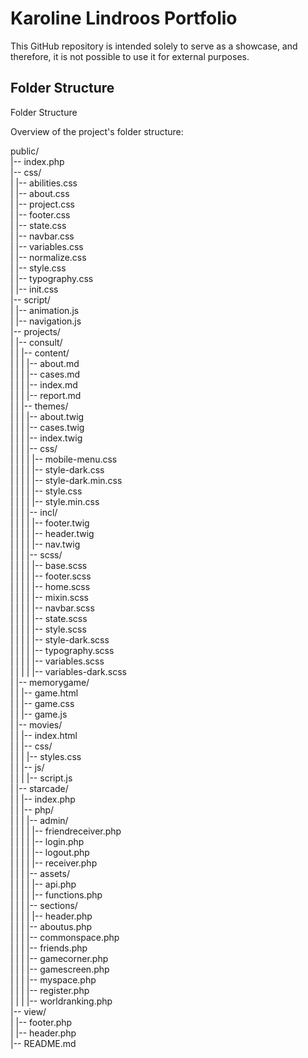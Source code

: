 # Karoline Lindroos Portfolio

This GitHub repository is intended solely to serve as a showcase, and therefore, it is not possible to use it for external purposes.

## Folder Structure

Folder Structure

Overview of the project's folder structure:

public/ <br>
|-- index.php <br>
|-- css/ <br>
| |-- abilities.css <br>
| |-- about.css <br>
| |-- project.css <br>
| |-- footer.css <br>
| |-- state.css <br>
| |-- navbar.css <br>
| |-- variables.css <br>
| |-- normalize.css <br>
| |-- style.css <br>
| |-- typography.css <br>
| |-- init.css <br>
|-- script/ <br>
| |-- animation.js <br>
| |-- navigation.js <br>
|-- projects/ <br>
| |-- consult/ <br>
| | |-- content/<br>
| | | |-- about.md <br>
| | | |-- cases.md <br>
| | | |-- index.md <br>
| | | |-- report.md <br>
| | |-- themes/<br>
| | | |-- about.twig<br>
| | | |-- cases.twig<br>
| | | |-- index.twig<br>
| | | |-- css/ <br>
| | | | |-- mobile-menu.css <br>
| | | | |-- style-dark.css <br>
| | | | |-- style-dark.min.css <br>
| | | | |-- style.css <br>
| | | | |-- style.min.css <br>
| | | |-- incl/ <br>
| | | | |-- footer.twig <br>
| | | | |-- header.twig <br>
| | | | |-- nav.twig <br>
| | | |-- scss/ <br>
| | | | |-- base.scss <br>
| | | | |-- footer.scss <br>
| | | | |-- home.scss <br>
| | | | |-- mixin.scss <br>
| | | | |-- navbar.scss <br>
| | | | |-- state.scss <br>
| | | | |-- style.scss <br>
| | | | |-- style-dark.scss <br>
| | | | |-- typography.scss <br>
| | | | |-- variables.scss <br>
| | | | |-- variables-dark.scss <br>
| |-- memorygame/ <br>
| | |-- game.html <br>
| | |-- game.css <br>
| | |-- game.js <br>
| |-- movies/ <br>
| | |-- index.html <br>
| | |-- css/ <br>
| | | |-- styles.css <br>
| | |-- js/ <br>
| | | |-- script.js <br>
| |-- starcade/ <br>
| | |-- index.php <br>
| | |-- php/ <br>
| | | |-- admin/ <br>
| | | | |-- friendreceiver.php <br>
| | | | |-- login.php <br>
| | | | |-- logout.php <br>
| | | | |-- receiver.php <br>
| | | |-- assets/ <br>
| | | | |-- api.php <br>
| | | | |-- functions.php <br>
| | | |-- sections/ <br>
| | | | |-- header.php <br>
| | | |-- aboutus.php <br>
| | | |-- commonspace.php <br>
| | | |-- friends.php <br>
| | | |-- gamecorner.php <br>
| | | |-- gamescreen.php <br>
| | | |-- myspace.php <br>
| | | |-- register.php <br>
| | | |-- worldranking.php <br>
|-- view/ <br>
| |-- footer.php <br>
| |-- header.php <br>
|-- README.md <br>